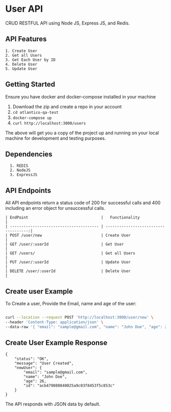 # User API
CRUD RESTFUL API using Node JS, Express JS, and Redis.


## API Features
```
1. Create User
2. Get all Users
3. Get Each User by ID
4. Delete User
5. Update User
```

## Getting Started

Ensure you have docker and docker-compose installed in your machine

  1. Download the zip and create a repo in your account
  1. `cd atlantico-qa-test`
  1. `docker-compose up`
  1. `curl http://localhost:3000/users`


The above will get you a copy of the project up and running on your local machine for development and testing purposes.

## Dependencies
```
  1. REDIS
  2. NodeJS
  3. ExpressJS
```

## API Endpoints

All API endpoints return a status code of 200 for successful calls and 400 including an error object for unsuccessful calls.

```
| EndPoint                                |   Functionality                      |
| --------------------------------------- | ------------------------------------:|
| POST /user/new                          | Create User                          |
| GET /user/:userId                       | Get User                             |
| GET /users/                             | Get all Users                        |
| PUT /user/:userId                       | Update User                          |
| DELETE /user/:userId                    | Delete User                          |
```

## Create user Example

To Create a user, Provide the Email, name and age of the user:

```bash

curl --location --request POST 'http://localhost:3000/user/new' \
--header 'Content-Type: application/json' \
--data-raw '{ "email": "sample@gmail.com", "name": "John Doe", "age": 26 }'

```

## Create User Example Response
```
{
    "status": "OK",
    "message": "User Created",
    "newUser": {
        "email": "sample@gmail.com",
        "name": "John Doe",
        "age": 26,
        "id": "acb479080840025a9c03f8453f5c853c"
    }
}
```


The API responds with JSON data by default.


